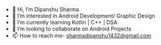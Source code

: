 - 👋 Hi, I’m Dipanshu Sharma
- 👀 I’m interested in Android Development/ Graphic Design
- 🌱 I’m currently learning Kotlin | C++ | DSA
- 💞️ I’m looking to collaborate on Android Projects
- 📫 How to reach me- sharmadipanshu1432@gmail.com


